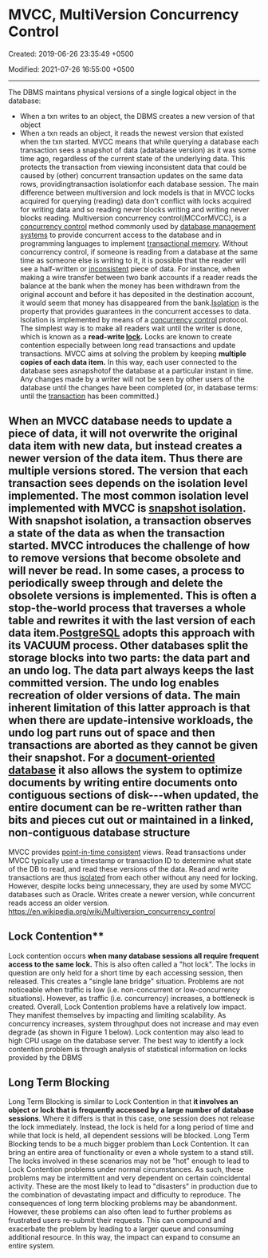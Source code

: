 # MVCC, MultiVersion Concurrency Control

Created: 2019-06-26 23:35:49 +0500

Modified: 2021-07-26 16:55:00 +0500

---

The DBMS maintans physical versions of a single logical object in the database:

- When a txn writes to an object, the DBMS creates a new version of that object
- When a txn reads an object, it reads the newest version that existed when the txn started.
MVCC means that while querying a database each transaction sees a snapshot of data (adatabase version) as it was some time ago, regardless of the current state of the underlying data. This protects the transaction from viewing inconsistent data that could be caused by (other) concurrent transaction updates on the same data rows, providingtransaction isolationfor each database session.
The main difference between multiversion and lock models is that in MVCC locks acquired for querying (reading) data don't conflict with locks acquired for writing data and so reading never blocks writing and writing never blocks reading.
Multiversion concurrency control(MCCorMVCC), is a [concurrency control](https://en.wikipedia.org/wiki/Concurrency_control) method commonly used by [database management systems](https://en.wikipedia.org/wiki/Database_management_system) to provide concurrent access to the database and in programming languages to implement [transactional memory](https://en.wikipedia.org/wiki/Transactional_memory).
Without concurrency control, if someone is reading from a database at the same time as someone else is writing to it, it is possible that the reader will see a half-written or [inconsistent](https://en.wikipedia.org/wiki/Consistency_(database_systems)) piece of data. For instance, when making a wire transfer between two bank accounts if a reader reads the balance at the bank when the money has been withdrawn from the original account and before it has deposited in the destination account, it would seem that money has disappeared from the bank.[Isolation](https://en.wikipedia.org/wiki/ACID#Isolation) is the property that provides guarantees in the concurrent accesses to data. Isolation is implemented by means of a [concurrency control](https://en.wikipedia.org/wiki/Concurrency_control) protocol. The simplest way is to make all readers wait until the writer is done, which is known as a **read-write [lock](https://en.wikipedia.org/wiki/Lock_(database)).** Locks are known to create contention especially between long read transactions and update transactions. MVCC aims at solving the problem by keeping **multiple copies of each data item.** In this way, each user connected to the database sees asnapshotof the database at a particular instant in time. Any changes made by a writer will not be seen by other users of the database until the changes have been completed (or, in database terms: until the [transaction](https://en.wikipedia.org/wiki/Database_transaction) has been committed.)

## When an MVCC database needs to update a piece of data, it will not overwrite the original data item with new data, but instead creates a newer version of the data item. Thus there are multiple versions stored. The version that each transaction sees depends on the isolation level implemented. The most common isolation level implemented with MVCC is [snapshot isolation](https://en.wikipedia.org/wiki/Snapshot_isolation). With snapshot isolation, a transaction observes a state of the data as when the transaction started. MVCC introduces the challenge of how to remove versions that become obsolete and will never be read. In some cases, a process to periodically sweep through and delete the obsolete versions is implemented. This is often a stop-the-world process that traverses a whole table and rewrites it with the last version of each data item.[PostgreSQL](https://en.wikipedia.org/wiki/PostgreSQL) adopts this approach with its VACUUM process. Other databases split the storage blocks into two parts: the data part and an undo log. The data part always keeps the last committed version. The undo log enables recreation of older versions of data. The main inherent limitation of this latter approach is that when there are update-intensive workloads, the undo log part runs out of space and then transactions are aborted as they cannot be given their snapshot. For a [document-oriented database](https://en.wikipedia.org/wiki/Document-oriented_database) it also allows the system to optimize documents by writing entire documents onto contiguous sections of disk---when updated, the entire document can be re-written rather than bits and pieces cut out or maintained in a linked, non-contiguous database structure

MVCC provides [point-in-time consistent](https://en.wikipedia.org/wiki/Data_consistency#Point-in-time_consistency) views. Read transactions under MVCC typically use a timestamp or transaction ID to determine what state of the DB to read, and read these versions of the data. Read and write transactions are thus [isolated](https://en.wikipedia.org/wiki/Isolation_(database_systems)) from each other without any need for locking. However, despite locks being unnecessary, they are used by some MVCC databases such as Oracle. Writes create a newer version, while concurrent reads access an older version.
<https://en.wikipedia.org/wiki/Multiversion_concurrency_control>

## Lock Contention**

Lock contention occurs **when many database sessions all require frequent access to the same lock.** This is also often called a "hot lock". The locks in question are only held for a short time by each accessing session, then released. This creates a "single lane bridge" situation. Problems are not noticeable when traffic is low (i.e. non-concurrent or low-concurrency situations). However, as traffic (i.e. concurrency) increases, a bottleneck is created.
Overall, Lock Contention problems have a relatively low impact. They manifest themselves by impacting and limiting scalability. As concurrency increases, system throughput does not increase and may even degrade (as shown in Figure 1 below). Lock contention may also lead to high CPU usage on the database server.
The best way to identify a lock contention problem is through analysis of statistical information on locks provided by the DBMS

## Long Term Blocking

Long Term Blocking is similar to Lock Contention in that **it involves an object or lock that is frequently accessed by a large number of database sessions**. Where it differs is that in this case, one session does not release the lock immediately. Instead, the lock is held for a long period of time and while that lock is held, all dependent sessions will be blocked.
Long Term Blocking tends to be a much bigger problem than Lock Contention. It can bring an entire area of functionality or even a whole system to a stand still. The locks involved in these scenarios may not be "hot" enough to lead to Lock Contention problems under normal circumstances. As such, these problems may be intermittent and very dependent on certain coincidental activity. These are the most likely to lead to "disasters" in production due to the combination of devastating impact and difficulty to reproduce.
The consequences of long term blocking problems may be abandonment. However, these problems can also often lead to further problems as frustrated users re-submit their requests. This can compound and exacerbate the problem by leading to a larger queue and consuming additional resource. In this way, the impact can expand to consume an entire system.
